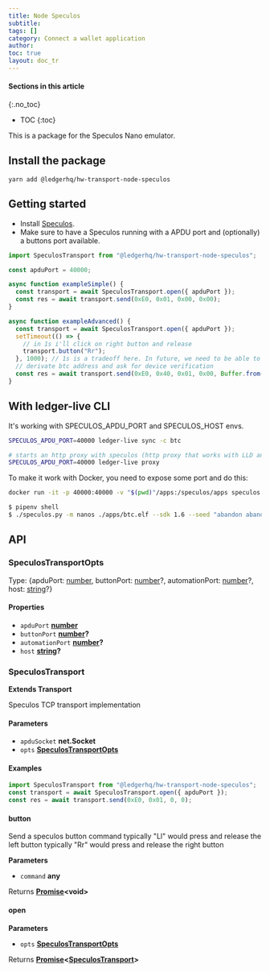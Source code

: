 ```yaml
---
title: Node Speculos
subtitle:
tags: []
category: Connect a wallet application
author:
toc: true
layout: doc_tr
---
```


#### Sections in this article
{:.no_toc}
* TOC
{:toc}

This is a package for the Speculos Nano emulator.

## Install the package

`yarn add @ledgerhq/hw-transport-node-speculos`

## Getting started

-   Install [Speculos](../../speculos/installation/build).
-   Make sure to have a Speculos running with a APDU port and (optionally) a buttons port available.

```js
import SpeculosTransport from "@ledgerhq/hw-transport-node-speculos";

const apduPort = 40000;

async function exampleSimple() {
  const transport = await SpeculosTransport.open({ apduPort });
  const res = await transport.send(0xE0, 0x01, 0x00, 0x00);
}

async function exampleAdvanced() {
  const transport = await SpeculosTransport.open({ apduPort });
  setTimeout(() => {
    // in 1s i'll click on right button and release
    transport.button("Rr");
  }, 1000); // 1s is a tradeoff here. In future, we need to be able to "await & expect a text" but that will need a feature from speculos to notify us when text changes.
  // derivate btc address and ask for device verification
  const res = await transport.send(0xE0, 0x40, 0x01, 0x00, Buffer.from("058000002c8000000080000000000000000000000f"));
}
```

## With ledger-live CLI

It's working with SPECULOS_APDU_PORT and SPECULOS_HOST envs.

```sh
SPECULOS_APDU_PORT=40000 ledger-live sync -c btc

# starts an http proxy with speculos (http proxy that works with LLD and LLM)
SPECULOS_APDU_PORT=40000 ledger-live proxy
```

To make it work with Docker, you need to expose some port and do this:

```sh
docker run -it -p 40000:40000 -v "$(pwd)"/apps:/speculos/apps speculos /bin/bash

$ pipenv shell
$ ./speculos.py -m nanos ./apps/btc.elf --sdk 1.6 --seed "abandon abandon abandon abandon abandon abandon abandon abandon abandon abandon abandon about" --display headless --apdu-port 40000
```

##  API

### SpeculosTransportOpts

Type: {apduPort: [number](https://developer.mozilla.org/docs/Web/JavaScript/Reference/Global_Objects/Number), buttonPort: [number](https://developer.mozilla.org/docs/Web/JavaScript/Reference/Global_Objects/Number)?, automationPort: [number](https://developer.mozilla.org/docs/Web/JavaScript/Reference/Global_Objects/Number)?, host: [string](https://developer.mozilla.org/docs/Web/JavaScript/Reference/Global_Objects/String)?}

#### Properties

-   `apduPort` **[number](https://developer.mozilla.org/docs/Web/JavaScript/Reference/Global_Objects/Number)**
-   `buttonPort` **[number](https://developer.mozilla.org/docs/Web/JavaScript/Reference/Global_Objects/Number)?**
-   `automationPort` **[number](https://developer.mozilla.org/docs/Web/JavaScript/Reference/Global_Objects/Number)?**
-   `host` **[string](https://developer.mozilla.org/docs/Web/JavaScript/Reference/Global_Objects/String)?**

### SpeculosTransport

**Extends Transport**

Speculos TCP transport implementation

#### Parameters

-   `apduSocket` **net.Socket**
-   `opts` **[SpeculosTransportOpts](#speculostransportopts)**

#### Examples

```javascript
import SpeculosTransport from "@ledgerhq/hw-transport-node-speculos";
const transport = await SpeculosTransport.open({ apduPort });
const res = await transport.send(0xE0, 0x01, 0, 0);
```

#### button

Send a speculos button command
typically "Ll" would press and release the left button
typically "Rr" would press and release the right button

**Parameters**

-   `command` **any**

Returns **[Promise](https://developer.mozilla.org/docs/Web/JavaScript/Reference/Global_Objects/Promise)&lt;void>**

#### open

**Parameters**

-   `opts` **[SpeculosTransportOpts](#speculostransportopts)**

Returns **[Promise](https://developer.mozilla.org/docs/Web/JavaScript/Reference/Global_Objects/Promise)&lt;[SpeculosTransport](#speculostransport)>**
